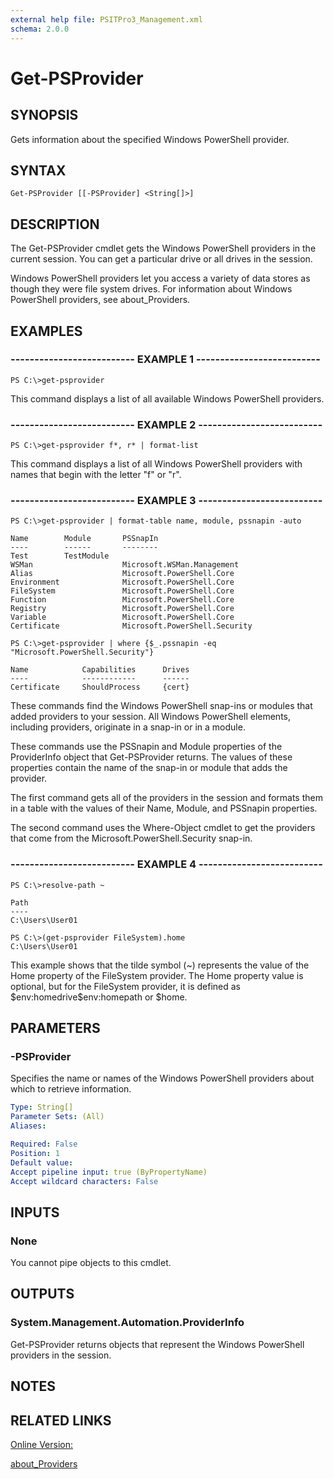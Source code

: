 ```yaml
---
external help file: PSITPro3_Management.xml
schema: 2.0.0
---
```


# Get-PSProvider
## SYNOPSIS
Gets information about the specified Windows PowerShell provider.

## SYNTAX

```
Get-PSProvider [[-PSProvider] <String[]>]
```

## DESCRIPTION
The Get-PSProvider cmdlet gets the Windows PowerShell providers in the current session.
You can get a particular drive or all drives in the session.

Windows PowerShell providers let you access a variety of data stores as though they were file system drives.
For information about Windows PowerShell providers, see about_Providers.

## EXAMPLES

### -------------------------- EXAMPLE 1 --------------------------
```
PS C:\>get-psprovider
```

This command displays a list of all available Windows PowerShell providers.

### -------------------------- EXAMPLE 2 --------------------------
```
PS C:\>get-psprovider f*, r* | format-list
```

This command displays a list of all Windows PowerShell providers with names that begin with the letter "f" or "r".

### -------------------------- EXAMPLE 3 --------------------------
```
PS C:\>get-psprovider | format-table name, module, pssnapin -auto

Name        Module       PSSnapIn
----        ------       --------
Test        TestModule
WSMan                    Microsoft.WSMan.Management
Alias                    Microsoft.PowerShell.Core
Environment              Microsoft.PowerShell.Core
FileSystem               Microsoft.PowerShell.Core
Function                 Microsoft.PowerShell.Core
Registry                 Microsoft.PowerShell.Core
Variable                 Microsoft.PowerShell.Core
Certificate              Microsoft.PowerShell.Security

PS C:\>get-psprovider | where {$_.pssnapin -eq "Microsoft.PowerShell.Security"}

Name            Capabilities      Drives
----            ------------      ------
Certificate     ShouldProcess     {cert}
```

These commands find the Windows PowerShell snap-ins or modules that added providers to your session.
All Windows PowerShell elements, including providers, originate in a snap-in or in a module.

These commands use the PSSnapin and Module properties of the ProviderInfo object that Get-PSProvider returns.
The values of these properties contain the name of the snap-in or module that adds the provider.

The first command gets all of the providers in the session and formats them in a table with the values of their Name, Module, and PSSnapin properties.

The second command uses the Where-Object cmdlet to get the providers that come from the Microsoft.PowerShell.Security snap-in.

### -------------------------- EXAMPLE 4 --------------------------
```
PS C:\>resolve-path ~

Path
----
C:\Users\User01

PS C:\>(get-psprovider FileSystem).home
C:\Users\User01
```

This example shows that the tilde symbol \(~\) represents the value of the Home property of the FileSystem provider.
The Home property value is optional, but for the FileSystem provider, it is defined as $env:homedrive\$env:homepath or $home.

## PARAMETERS

### -PSProvider
Specifies the name or names of the Windows PowerShell providers about which to retrieve information.

```yaml
Type: String[]
Parameter Sets: (All)
Aliases: 

Required: False
Position: 1
Default value: 
Accept pipeline input: true (ByPropertyName)
Accept wildcard characters: False
```

## INPUTS

### None
You cannot pipe objects to this cmdlet.

## OUTPUTS

### System.Management.Automation.ProviderInfo
Get-PSProvider returns objects that represent the Windows PowerShell providers in the session.

## NOTES

## RELATED LINKS

[Online Version:](http://go.microsoft.com/fwlink/?LinkID=113329)

[about_Providers](55e2974f-3314-48d2-8b1b-abdea6b303cb)


